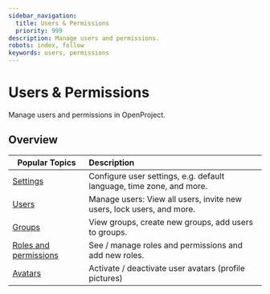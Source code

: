 ```yaml
---
sidebar_navigation:
  title: Users & Permissions
  priority: 999
description: Manage users and permissions.
robots: index, follow
keywords: users, permissions
---
```

# Users & Permissions

Manage users and permissions in OpenProject.

## Overview

| Popular Topics                             | Description                                                  |
| ------------------------------------------ | :----------------------------------------------------------- |
| [Settings](settings)                       | Configure user settings, e.g. default language, time zone, and more. |
| [Users](users)                             | Manage users: View all users, invite new users, lock users, and more. |
| [Groups](groups)                           | View groups, create new groups, add users to groups.         |
| [Roles and permissions](roles-permissions) | See / manage roles and permissions and add new roles.        |
| [Avatars](avatars)                         | Activate / deactivate user avatars (profile pictures)        |

